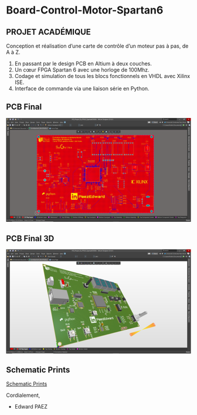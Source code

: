 # Board-Control-Motor-Spartan6
## PROJET ACADÉMIQUE 
Conception et réalisation d’une carte de contrôle d’un moteur pas à pas, de A à Z. 
1. En passant par le design PCB en Altium à deux couches.
2. Un cœur FPGA Spartan 6 avec une horloge de 100Mhz.
3. Codage et simulation de tous les blocs fonctionnels en VHDL avec Xilinx ISE.
4. Interface de commande via une liaison série en Python.

## PCB Final
![Preview](https://github.com/PaezEdward/Board-Control-Motor-Spartan6/blob/main/img/PCB_Rev1.0.png)

## PCB Final 3D
![Preview](https://github.com/PaezEdward/Board-Control-Motor-Spartan6/blob/main/img/PCB_Rev1.0_3D_02.png)

## Schematic Prints
[Schematic Prints](https://github.com/PaezEdward/Board-Control-Motor-Spartan6/blob/main/doc/Schematic_Prints_Altium.pdf "Schematic Prints")

Cordialement,
- Edward PAEZ
